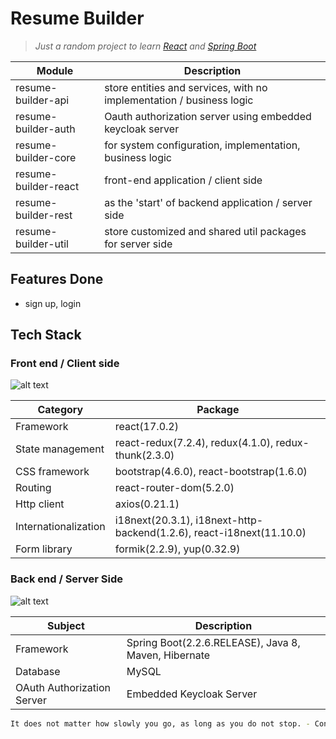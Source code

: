 # Resume Builder
> _Just a random project to learn [React] and [Spring Boot]_

| Module | Description |
| ------ | ------ |
| resume-builder-api | store entities and services, with no implementation / business logic |
| resume-builder-auth | Oauth authorization server using embedded keycloak server |
| resume-builder-core | for system configuration, implementation, business logic |
| resume-builder-react | front-end application / client side |
| resume-builder-rest | as the 'start' of backend application / server side |
| resume-builder-util | store customized and shared util packages for server side |

## Features Done
- sign up, login

## Tech Stack
### Front end / Client side
![alt text](https://reactjs.org/logo-180x180.png)

| Category | Package |
| ------ | ------ |
| Framework | react(17.0.2) |
| State management | react-redux(7.2.4), redux(4.1.0), redux-thunk(2.3.0) |
| CSS framework | bootstrap(4.6.0), react-bootstrap(1.6.0) |
| Routing | react-router-dom(5.2.0) |
| Http client | axios(0.21.1) |
| Internationalization | i18next(20.3.1), i18next-http-backend(1.2.6), react-i18next(11.10.0) |
| Form library | formik(2.2.9), yup(0.32.9) |

### Back end / Server Side
![alt text](https://spring.io/images/spring-logo-9146a4d3298760c2e7e49595184e1975.svg)

| Subject | Description |
| ------ | ------ |
| Framework | Spring Boot(2.2.6.RELEASE), Java 8, Maven, Hibernate |
| Database | MySQL |
| OAuth Authorization Server | Embedded Keycloak Server |

```sh
It does not matter how slowly you go, as long as you do not stop. - Confucius
```

[//]: # (These are reference links used in the body of this note and get stripped out when the markdown processor does its job. There is no need to format nicely because it shouldn't be seen. Thanks SO - http://stackoverflow.com/questions/4823468/store-comments-in-markdown-syntax)

[React]: <https://reactjs.org/>
[Spring Boot]: <https://spring.io/projects/spring-boot>
